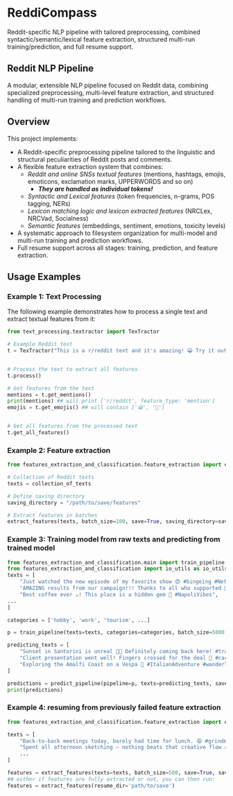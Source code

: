 # ReddiCompass
Reddit-specific NLP pipeline with tailored preprocessing, combined syntactic/semantic/lexical feature extraction, structured multi-run training/prediction, and full resume support.

## Reddit NLP Pipeline

A modular, extensible NLP pipeline focused on Reddit data, combining specialized preprocessing, multi-level feature extraction, and structured handling of multi-run training and prediction workflows.

## Overview

This project implements:

- A Reddit-specific preprocessing pipeline tailored to the linguistic and structural peculiarities of Reddit posts and comments.
- A flexible feature extraction system that combines:
  - *Reddit and online SNSs textual features* (mentions, hashtags, emojis, emoticons, exclamation marks, UPPERWORDS and so on)
    - ***They are handled as individual tokens!***
  - *Syntactic and Lexical features* (token frequencies, n-grams, POS tagging, NERs)
  - *Lexicon matching logic and lexicon extracted features* (NRCLex, NRCVad, Socialness)
  - *Semantic features* (embeddings, sentiment, emotions, toxicity levels)
- A systematic approach to filesystem organization for multi-model and multi-run training and prediction workflows.
- Full resume support across all stages: training, prediction, and feature extraction.

## Usage Examples

### Example 1: Text Processing

The following example demonstrates how to process a single text and extract textual features from it:

```python
from text_processing.textractor import TexTractor

# Example Reddit text
t = TexTractor("This is a r/reddit text and it's amazing! 😀 Try it out 🚀 #reddit www.reddit.com")


# Process the text to extract all features
t.process()

# Get features from the text
mentions = t.get_mentions()
print(mentions) ## will print ['r/reddit', feature_type: 'mention']
emojis = t.get_emojis() ## will contain ['😀', '🚀']


# Get all features from the processed text
t.get_all_features()
```
### Example 2: Feature extraction

```python
from features_extraction_and_classification.feature_extraction import extract_features

# Collection of Reddit texts
texts = collection_of_texts

# Define saving directory
saving_directory = "/path/to/save/features"

# Extract features in batches
extract_features(texts, batch_size=100, save=True, saving_directory=saving_directory) #will store features in a .parquet file and input texts in a separate .parquet file
```

### Example 3: Training model from raw texts and predicting from trained model

```python
from features_extraction_and_classification.main import train_pipeline, predict_pipeline
from features_extraction_and_classification import io_utils as io_utils
texts = [
    "Just watched the new episode of my favorite show 😍 #bingeing #Netflix",
    "AMAZING results from our campaign!!! Thanks to all who supported 💪 #TeamWork",
    "Best coffee ever ☕️! This place is a hidden gem 💎 #NapoliVibes",
...
]

categories = ['hobby', 'work', 'tourism', ...]

p = train_pipeline(texts=texts, categories=categories, batch_size=5000, saving_directory=io_utils.DEFAULT_MODELS_PATH.joinpath('new_model'))

predicting_texts = [
    "Sunset in Santorini is unreal 🌅💕 Definitely coming back here! #travel #Greece",
    "Client presentation went well! Fingers crossed for the deal 🤞 #careergoals",           
    "Exploring the Amalfi Coast on a Vespa 🚀 #ItalianAdventure #wanderlust",               
]

predictions = predict_pipeline(pipeline=p, texts=predicting_texts, save=False) #PREDICTIONS FROM ALREADY TRAINED MODEL
print(predictions)
```

### Example 4: resuming from previously failed feature extraction

```python
from features_extraction_and_classification.feature_extraction import extract_features

texts = [
    "Back-to-back meetings today, barely had time for lunch. 😩 #grindmode",                 
    "Spent all afternoon sketching — nothing beats that creative flow ✍️ #artlife",
    ...
]

features = extract_features(texts=texts, batch_size=500, save=True, saving_directory = 'path/to/save') ##NEED TO SET SAVE=True for future resumes
## either if features are fully extracted or not, you can then run:
features = extract_features(resume_dir='path/to/save')

```

